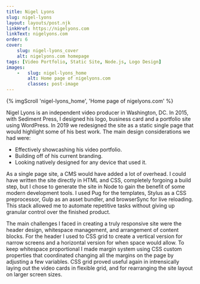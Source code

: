```yaml
---
title: Nigel Lyons
slug: nigel-lyons
layout: layouts/post.njk
linkHref: https://nigelyons.com
linkText: nigelyons.com
order: 6
cover:
    slug: nigel-lyons_cover
    alt: nigelyons.com homepage
tags: [Video Portfolio, Static Site, Node.js, Logo Design]
images:
    -   slug: nigel-lyons_home
        alt: Home page of nigelyons.com
        classes: post-image
---
```

{% imgScroll 'nigel-lyons_home', 'Home page of nigelyons.com' %}

Nigel Lyons is an independent video producer in Washington, DC. In 2015, with Sediment Press, I designed his logo, business card and a portfolio site using WordPress. In 2019 we redesigned the site as a static single page that would highlight some of his best work. The main design considerations we had were: 

 - Effectively showcashing his video portfolio.
 - Building off of his current branding.
 - Looking natively designed for any device that used it.

As a single page site, a CMS would have added a lot of overhead. I could have written the site directly in HTML and CSS, completely forgoing a build step, but I chose to generate the site in Node to gain the benefit of some modern development tools. I used Pug for the templates, Stylus as a CSS preprocessor, Gulp as an asset bundler, and browserSync for live reloading. This stack allowed me to automate repetitive tasks without giving up granular control over the finished product.

The main challenges I faced in creating a truly responsive site were the header design, whitespace management, and arrangement of content blocks. For the header I used to CSS grid to create a vertical version for narrow screens and a horizontal version for when space would allow. To keep whitespace proportional I made margin system using CSS custom properties that coordinated changing all the margins on the page by adjusting a few variables. CSS grid proved useful again in intrensically laying out the video cards in flexible grid, and for rearranging the site layout on larger screen sizes.
